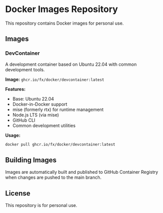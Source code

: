 # Docker Images Repository

This repository contains Docker images for personal use.

## Images

### DevContainer

A development container based on Ubuntu 22.04 with common development tools.

**Image:** `ghcr.io/fx/docker/devcontainer:latest`

**Features:**
- Base: Ubuntu 22.04
- Docker-in-Docker support
- mise (formerly rtx) for runtime management
- Node.js LTS (via mise)
- GitHub CLI
- Common development utilities

**Usage:**

```bash
docker pull ghcr.io/fx/docker/devcontainer:latest
```

## Building Images

Images are automatically built and published to GitHub Container Registry when changes are pushed to the main branch.

## License

This repository is for personal use.